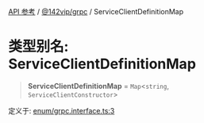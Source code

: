 [API 参考](../../../index.md) / [@142vip/grpc](../index.md) / ServiceClientDefinitionMap

# 类型别名: ServiceClientDefinitionMap

> **ServiceClientDefinitionMap** = `Map`\<`string`, `ServiceClientConstructor`\>

定义于: [enum/grpc.interface.ts:3](https://github.com/142vip/core-x/blob/b6807ccf6c96718daee70c368eee9968a0b34d48/packages/grpc/src/enum/grpc.interface.ts#L3)
